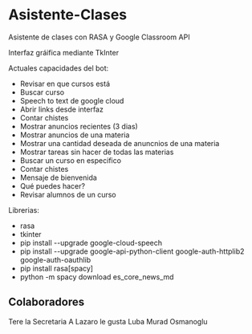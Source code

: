 # Asistente-Clases
Asistente de clases con RASA y Google Classroom API

Interfaz gráifica mediante TkInter

Actuales capacidades del bot:
  - Revisar en que cursos está
  - Buscar curso
  - Speech to text de google cloud
  - Abrir links desde interfaz
  - Contar chistes
  - Mostrar anuncios recientes (3 dias)
  - Mostrar anuncios de una materia
  - Mostrar una cantidad deseada de anuncnios de una materia
  - Mostrar tareas sin hacer de todas las materias
  - Buscar un curso en especifico
  - Contar chistes
  - Mensaje de bienvenida 
  - Qué puedes hacer?
  - Revisar alumnos de un curso

Librerias:
  - rasa
  - tkinter
  - pip install --upgrade google-cloud-speech
  - pip install --upgrade google-api-python-client google-auth-httplib2 google-auth-oauthlib
  - pip install rasa[spacy]
  - python -m spacy download es\_core\_news_md

## Colaboradores
Tere la Secretaria
A Lazaro le gusta Luba
Murad Osmanoglu
